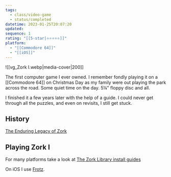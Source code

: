 ```yaml
---
tags:
  - class/video-game
  - status/completed
datetime: 2023-01-25T20:07:20
updated: 
sequence: 1
rating: "[[5-star|⭐️⭐️⭐️⭐️⭐️]]"
platform:
  - "[[Commodore 64]]"
  - "[[iOS]]"
---
```

![[vg_Zork I.webp|media-cover|200]]

The first computer game I ever owned. I remember fondly playing it on a [[Commodore 64]] on Christmas Day as my family were out playing the park across the road. Some quiet time on the day. 5&frac14;" floppy disc and all.

I finished it a few years later with the help of a guide. I could never get through all the puzzles, and even on revisits, I still get stuck.
## History
[The Enduring Legacy of Zork](https://www.technologyreview.com/2017/08/22/149560/the-enduring-legacy-of-zork/)
## Playing Zork I
For many platforms take a look at [The Zork Library install guides](https://www.thezorklibrary.com/installguides/index.html)

On iOS I use [Frotz](https://apps.apple.com/app/frotz/id287653015).